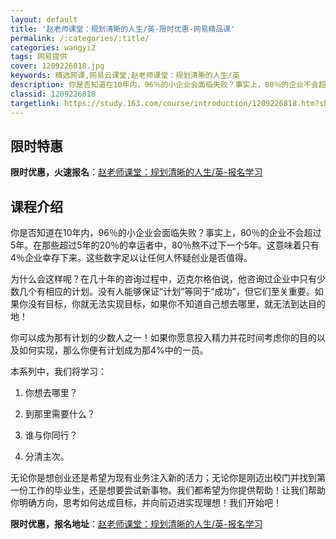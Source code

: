 ```yaml
---
layout: default
title: '赵老师课堂：规划清晰的人生/英-限时优惠-网易精品课'
permalink: /:categories/:title/
categories: wangyi2
tags: 网易提供
cover: 1209226818.jpg
keywords: 精选网课,网易云课堂,赵老师课堂：规划清晰的人生/英
description: 你是否知道在10年内，96％的小企业会面临失败？事实上，80％的企业不会超过5年。在那些超过5年的20％的幸运者中，80
classid: 1209226818
targetlink: https://study.163.com/course/introduction/1209226818.htm?share=1&shareId=1025206652&utm_campaign=share&utm_medium=iphoneShare&utm_source=&utm_u=1025206652
---
```


## 限时特惠

**限时优惠，火速报名**：[赵老师课堂：规划清晰的人生/英-报名学习](https://study.163.com/course/introduction/1209226818.htm?share=1&shareId=1025206652&utm_campaign=share&utm_medium=iphoneShare&utm_source=&utm_u=1025206652)

## 课程介绍

你是否知道在10年内，96％的小企业会面临失败？事实上，80％的企业不会超过5年。在那些超过5年的20％的幸运者中，80％熬不过下一个5年。这意味着只有4％企业幸存下来。这些数字足以让任何人怀疑创业是否值得。

为什么会这样呢？在几十年的咨询过程中，迈克尔格伯说，他咨询过企业中只有少数几个有相应的计划。没有人能够保证“计划”等同于“成功”，但它们至关重要。如果你没有目标，你就无法实现目标，如果你不知道自己想去哪里，就无法到达目的地！

你可以成为那有计划的少数人之一！如果你愿意投入精力并花时间考虑你的目的以及如何实现，那么你便有计划成为那4%中的一员。

本系列中，我们将学习：

1. 你想去哪里？

2. 到那里需要什么？

3. 谁与你同行？

4. 分清主次。

无论你是想创业还是希望为现有业务注入新的活力；无论你是刚迈出校门并找到第一份工作的毕业生，还是想要尝试新事物。我们都希望为你提供帮助！让我们帮助你明确方向，思考如何达成目标，并向前迈进实现理想！我们开始吧！

**限时优惠，报名地址**：[赵老师课堂：规划清晰的人生/英-报名学习](https://study.163.com/course/introduction/1209226818.htm?share=1&shareId=1025206652&utm_campaign=share&utm_medium=iphoneShare&utm_source=&utm_u=1025206652)

